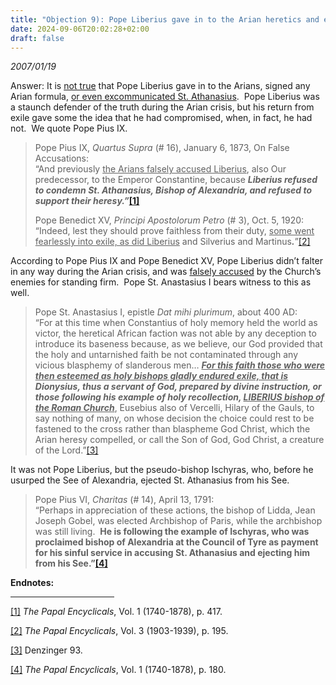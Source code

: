 ```yaml
---
title: "Objection 9): Pope Liberius gave in to the Arian heretics and excommunicated St. Athanasius, yet he remained the pope…"
date: 2024-09-06T20:02:28+02:00
draft: false
---
```



*2007/01/19*

<p>Answer: It is <u>not true</u> that Pope Liberius gave in to the Arians, signed any Arian formula, <u>or even excommunicated St. Athanasius</u>.  Pope Liberius was a staunch defender of the truth during the Arian crisis, but his return from exile gave some the idea that he had compromised, when, in fact, he had not.  We quote Pope Pius IX.</p>
<blockquote>
<p>Pope Pius IX, <em>Quartus Supra</em> (# 16), January 6, 1873, On False Accusations:<br />“And previously <u>the Arians falsely accused Liberius</u>, also Our predecessor, to the Emperor Constantine, because <strong><em>Liberius refused to condemn St. Athanasius, Bishop of Alexandria, and refused to support their heresy.”</em><a href="#_edn1" name="_ednref1">[1]</a></strong></p>
<p>Pope Benedict XV, <em>Principi Apostolorum Petro</em> (# 3), Oct. 5, 1920:<br />“Indeed, lest they should prove faithless from their duty, <u>some went fearlessly into exile, as did Liberius</u> and Silverius and Martinus<strong><em>.</em></strong>”<a href="#_edn2" name="_ednref2">[2]</a></p>
</blockquote>
<p>According to Pope Pius IX and Pope Benedict XV, Pope Liberius didn’t falter in any way during the Arian crisis, and was <u>falsely accused</u> by the Church’s enemies for standing firm.  Pope St. Anastasius I bears witness to this as well.</p>
<blockquote>
<p>Pope St. Anastasius I, epistle <em>Dat mihi plurimum</em>, about 400 AD:<br />“For at this time when Constantius of holy memory held the world as victor, the heretical African faction was not able by any deception to introduce its baseness because, as we believe, our God provided that the holy and untarnished faith be not contaminated through any vicious blasphemy of slanderous men… <strong><em><u>For this faith those who were then esteemed as holy bishops gladly endured exile, that is</u> Dionysius, thus a servant of God, prepared by divine instruction, or those following his example of holy recollection, <u>LIBERIUS bishop of the Roman Church</u></em></strong>, Eusebius also of Vercelli, Hilary of the Gauls, to say nothing of many, on whose decision the choice could rest to be fastened to the cross rather than blaspheme God Christ, which the Arian heresy compelled, or call the Son of God, God Christ, a creature of the Lord.”<a href="#_edn3" name="_ednref3">[3]</a></p>
</blockquote>
<p>It was not Pope Liberius, but the pseudo-bishop Ischyras, who, before he usurped the See of Alexandria, ejected St. Athanasius from his See.</p>
<blockquote>
<p>Pope Pius VI, <em>Charitas </em>(# 14), April 13, 1791:<br /><span style="font-size: inherit;">“Perhaps in appreciation of these actions, the bishop of Lidda, Jean Joseph Gobel, was elected Archbishop of Paris, while the archbishop was still living.  </span><strong style="font-size: inherit;">He is following the example of Ischyras, who was proclaimed bishop of Alexandria at the Council of Tyre as payment for his sinful service in accusing St. Athanasius and ejecting him from his See.”<a href="#_edn4" name="_ednref4">[4]</a></strong></p>
</blockquote>

<div class="content-notes"><strong>Endnotes:</strong><hr align="left" size="1" width="33%" />
<div>
<p><a href="#_ednref1" name="_edn1">[1]</a> <em>The Papal Encyclicals</em>, Vol. 1 (1740-1878), p. 417.</p>
</div>
<div>
<p><a href="#_ednref2" name="_edn2">[2]</a> <em>The Papal Encyclicals</em>, Vol. 3 (1903-1939), p. 195.</p>
</div>
<div>
<p><a href="#_ednref3" name="_edn3">[3]</a> Denzinger 93.</p>
</div>
<div>
<p><a href="#_ednref4" name="_edn4">[4]</a> <em>The Papal Encyclicals</em>, Vol. 1 (1740-1878), p. 180.</p>
</div>
</div>
